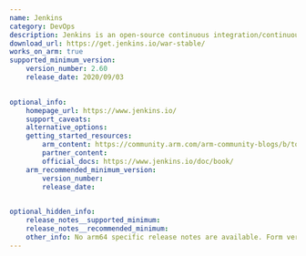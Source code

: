 ```yaml
--- 
name: Jenkins 
category: DevOps
description: Jenkins is an open-source continuous integration/continuous delivery and deployment (CI/CD) automation software DevOps tool written in the Java programming language. It is used to implement CI/CD workflows, called pipelines. 
download_url: https://get.jenkins.io/war-stable/ 
works_on_arm: true 
supported_minimum_version: 
    version_number: 2.60 
    release_date: 2020/09/03 

  
optional_info:
    homepage_url: https://www.jenkins.io/ 
    support_caveats: 
    alternative_options: 
    getting_started_resources: 
        arm_content: https://community.arm.com/arm-community-blogs/b/tools-software-ides-blog/posts/jenkins-community-support-for-arm-architecture
        partner_content:  
        official_docs: https://www.jenkins.io/doc/book/ 
    arm_recommended_minimum_version: 
        version_number: 
        release_date: 

  
optional_hidden_info:
    release_notes__supported_minimum: 
    release_notes__recommended_minimum: 
    other_info: No arm64 specific release notes are available. Form version 2.60 or higher, Java 8 is required.
--- 
```

